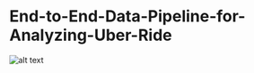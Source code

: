 # End-to-End-Data-Pipeline-for-Analyzing-Uber-Ride
![alt text]([End-to-End-Data-Pipeline-for-Analyzing-Uber-Rides/architecture.jpg](https://github.com/kanakpandit17/End-to-End-Data-Pipeline-for-Analyzing-Uber-Rides.git))
